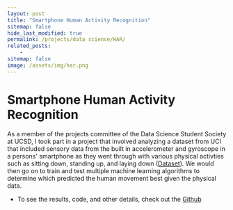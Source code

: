 ```yaml
---
layout: post
title: "Smartphone Human Activity Recognition"
sitemap: false
hide_last_modified: true
permalink: /projects/data science/HAR/
related_posts:
    -
sitemap: false
image: /assets/img/har.png
---
```


# Smartphone Human Activity Recognition
As a member of the projects committee of the Data Science Student Society at UCSD, I took part in a project that involved analyzing a dataset from UCI that included sensory data from the built in accelerometer and gyroscope in a persons' smartphone as they went through with various physical activties such as sitting down, standing up, and laying down ([Dataset](https://archive.ics.uci.edu/dataset/240/human+activity+recognition+using+smartphones)). We would then go on to train and test multiple machine learning algorithms to determine which predicted the human movement best given the physical data.

- To see the results, code, and other details, check out the [Github](https://github.com/amhurtad/DS3-Human-Phone-Activity)

